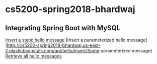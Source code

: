 # cs5200-spring2018-bhardwaj
## Integrating Spring Boot with MySQL
[Insert a static hello message](http://cs5200-spring2018-bhardwaj.us-east-2.elasticbeanstalk.com/api/hello/insert)
[Insert a parameterized hello message](http://cs5200-spring2018-bhardwaj.us-east-2.elasticbeanstalk.com/api/hello/insert/Some parameterized message)
[Retrieve all hello messages](http://cs5200-spring2018-bhardwaj.us-east-2.elasticbeanstalk.com/api/hello/select/all)
